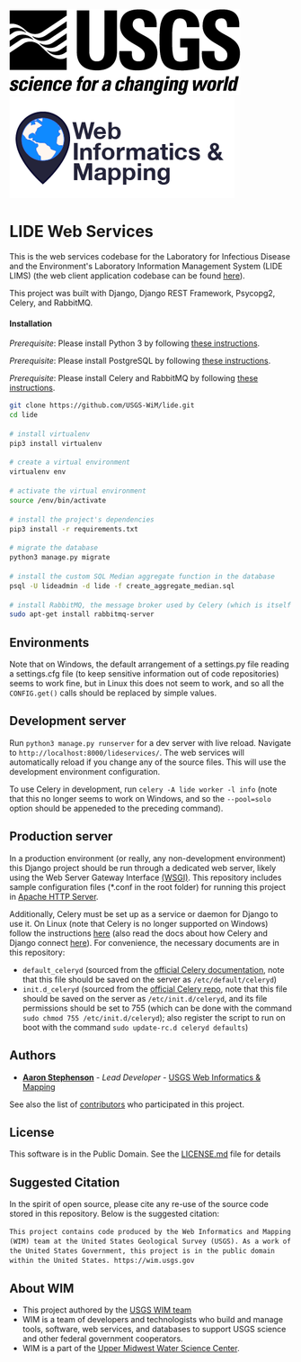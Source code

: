 ![USGS](USGS_ID_black.png) ![WIM](wimlogo.png)

# LIDE Web Services

This is the web services codebase for the Laboratory for Infectious Disease and the Environment's Laboratory Information Management System (LIDE LIMS) (the web client application codebase can be found [here](https://github.com/USGS-WiM/lili)).

This project was built with Django, Django REST Framework, Psycopg2, Celery, and RabbitMQ.

#### Installation
*Prerequisite*: Please install Python 3 by following [these instructions](https://wiki.python.org/moin/BeginnersGuide/Download).

*Prerequisite*: Please install PostgreSQL by following [these instructions](https://www.postgresql.org/docs/devel/tutorial-install.html).

*Prerequisite*: Please install Celery and RabbitMQ by following [these instructions](https://docs.celeryproject.org/en/latest/getting-started/first-steps-with-celery.html).

```bash
git clone https://github.com/USGS-WiM/lide.git
cd lide

# install virtualenv
pip3 install virtualenv

# create a virtual environment
virtualenv env

# activate the virtual environment
source /env/bin/activate

# install the project's dependencies
pip3 install -r requirements.txt

# migrate the database
python3 manage.py migrate

# install the custom SQL Median aggregate function in the database
psql -U lideadmin -d lide -f create_aggregate_median.sql

# install RabbitMQ, the message broker used by Celery (which is itself was installed by the prior pip command)
sudo apt-get install rabbitmq-server

```

## Environments
Note that on Windows, the default arrangement of a settings.py file reading a settings.cfg file (to keep sensitive information out of code repositories) seems to  work fine, but in Linux this does not seem to work, and so all the `CONFIG.get()` calls should be replaced by simple values.

## Development server

Run `python3 manage.py runserver` for a dev server with live reload. Navigate to `http://localhost:8000/lideservices/`. The web services will automatically reload if you change any of the source files. This will use the development environment configuration.

To use Celery in development, run `celery -A lide worker -l info` (note that this no longer seems to work on Windows, and so the `--pool=solo` option should be appeneded to the preceding command).

## Production server

In a production environment (or really, any non-development environment) this Django project should be run through a dedicated web server, likely using the Web Server Gateway Interface [(WSGI)](https://wsgi.readthedocs.io/en/latest/). This repository includes sample configuration files (*.conf in the root folder) for running this project in [Apache HTTP Server](https://docs.djangoproject.com/en/dev/howto/deployment/wsgi/modwsgi/).

Additionally, Celery must be set up as a service or daemon for Django to use it. On Linux (note that Celery is no longer supported on Windows) follow the instructions [here](https://docs.celeryproject.org/en/latest/userguide/daemonizing.html#daemonizing) (also read the docs about how Celery and Django connect [here](https://docs.celeryproject.org/en/latest/django/first-steps-with-django.html#django-first-steps)). For convenience, the necessary documents are in this repository:
* `default_celeryd` (sourced from the [official Celery documentation](https://docs.celeryproject.org/en/latest/userguide/daemonizing.html#example-configuration), note that this file should be saved on the server as `/etc/default/celeryd`)
* `init.d_celeryd` (sourced from the [official Celery repo](https://github.com/celery/celery/blob/master/extra/generic-init.d/celeryd), note that this file should be saved on the server as `/etc/init.d/celeryd`, and its file permissions should be set to 755 (which can be done with the command `sudo chmod 755 /etc/init.d/celeryd`); also register the script to run on boot with the command `sudo update-rc.d celeryd defaults`)

## Authors

* **[Aaron Stephenson](https://github.com/aaronstephenson)**  - *Lead Developer* - [USGS Web Informatics & Mapping](https://wim.usgs.gov/)

See also the list of [contributors](../../graphs/contributors) who participated in this project.

## License

This software is in the Public Domain. See the [LICENSE.md](LICENSE.md) file for details

## Suggested Citation
In the spirit of open source, please cite any re-use of the source code stored in this repository. Below is the suggested citation:

`This project contains code produced by the Web Informatics and Mapping (WIM) team at the United States Geological Survey (USGS). As a work of the United States Government, this project is in the public domain within the United States. https://wim.usgs.gov`


## About WIM
* This project authored by the [USGS WIM team](https://wim.usgs.gov)
* WIM is a team of developers and technologists who build and manage tools, software, web services, and databases to support USGS science and other federal government cooperators.
* WIM is a part of the [Upper Midwest Water Science Center](https://www.usgs.gov/centers/wisconsin-water-science-center).
